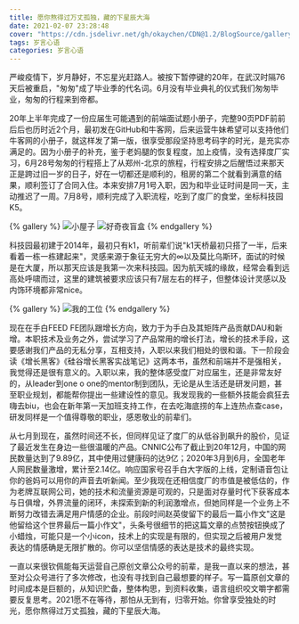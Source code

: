 ```yaml
---
title: 愿你熬得过万丈孤独，藏的下星辰大海
date: 2021-02-07 23:28:48
cover: "https://cdn.jsdelivr.net/gh/okaychen/CDN@1.2/BlogSource/gallery/thumb_050.jpg"
tags: 岁言心语
categories: 岁言心语
---
```


严峻疫情下，岁月静好，不忘星光赶路人。被按下暂停键的20年，在武汉时隔76天后被重启，"匆匆"成了毕业季的代名词。6月没有毕业典礼的仪式我们匆匆毕业，匆匆的行程来到帝都。

20年上半年完成了一份应届生可能遇到的前端面试题小册子，完整90页PDF前前后后也历时近2个月，最初发在GitHub和牛客网，后来运营牛妹希望可以支持他们牛客网的小册子，就这样发了第一版，很享受那段坚持思考码字的时光，是充实亦满足的。因为小册子的补充，鉴于老妈腿的恢复程度，加上疫情，没有选择度厂实习，6月28号匆匆的行程搭上了从郑州-北京的旅程，行程安排之后醒悟过来那天正是跨过旧一岁的日子，好在一切都还是顺利的，租房的第二个就看到满意的结果，顺利签订了合同入住。本来安排7月1号入职，因为和毕业证时间是同一天，主动推迟了一周。7月8号，顺利完成了入职流程，吃到了度厂的食堂，坐标科技园K5。

{% gallery %}
![小屋子](https://www.chenqaq.com/assets/2021/2021_02_07_002.jpeg)
![好奇夜盲盒](https://www.chenqaq.com/assets/2021/2021_02_07_003.jpeg)
{% endgallery %}

科技园最初建于2014年，最初只有k1，听前辈们说"k1天桥最初只搭了一半，后来看着一栋一栋建起来"，灵感来源于象征无穷大的∞以及莫比乌斯环，面试的时候是在大厦，所以那天应该是我第一次来科技园。因为航天城的缘故，经常会看到远高处呼啸而过，这里的建筑被要求应该只有7层左右的样子，但整体设计灵感以及内饰环境都非常nice。

{% gallery %}
![我的工位](https://www.chenqaq.com/assets/2021/2021_02_07_001.jpeg)
{% endgallery %}

现在在手白FEED FE团队跟增长方向，致力于为手白及其矩阵产品贡献DAU和新增。本职技术及业务之外，尝试学习了产品常用的增长打法，增长的技术手段，这要感谢我们产品的无私分享，互相支持，入职以来我们相处的很和谐。下一阶段会读《增长黑客》《硅谷增长黑客实战笔记》这两本书，虽然和前端并不是强相关，我觉得还是很有意义的。入职以来，我的整体感受度厂对应届生，还是非常友好的，从leader到one o one的mentor制到团队，无论是从生活还是研发问题，甚至职业规划，都能帮你提出一些建设性的意见。我发现我的一些额外技能会疯狂去嗨去biu，也会在新年第一天加班支持工作，在去吃海底捞的车上连热点查case，研发同样是一个值得尊敬的职业，感恩敬业的前辈们。

从七月到现在，虽然时间还不长，但同样见证了度厂的从低谷到飙升的股价，见证了最近发生在身边一些很温暖的产品。CNNIC公布了截止到20年12月，中国的网民数量达到了9.89亿，其中使用过健康码的达9亿；2020年3月到6月，全国老年人网民数量激增，累计至2.14亿。响应国家号召手白大字版的上线，定制语音包让你的爸妈可以用你的声音去听新闻。至少我现在还相信度厂的市值是被低估的，作为老牌互联网公司，她的技术和流量资源是可观的，只是面对存量时代下获客成本与日俱增，外界流量的闭环，未探索到新的利润激增点，但她同样是一个业务上不断努力改错去满足用户情感的企业。前段时间赵英俊留下的最后一篇小作文"这是他留给这个世界最后一篇小作文"，头条号很细节的把这篇文章的点赞按钮换成了小蜡烛，可能只是一个小icon，技术上的实现是有限的，但实现之后被用户发觉表达的情感确是无限扩散的。你可以坚信情感的表达是技术的最终实现。

一直以来很钦佩能每天运营自己原创文章公众号的前辈，是我一直以来的想法，甚至对公众号进行了多次修改，也没有寻找到自己最想要的样子。写一篇原创文章的时间成本是巨额的，从知识贮备，整体构思，到资料收集，语言组织咬文嚼字都需要反复思考。2021愿不在等待，那怕从无到有，归零开始。你曾享受独处的时光，愿你熬得过万丈孤独，藏的下星辰大海。